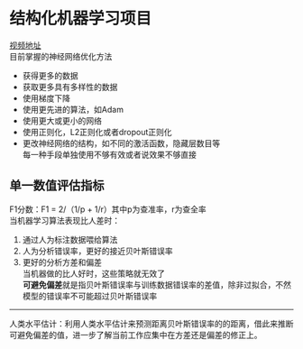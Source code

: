 # 结构化机器学习项目  
[视频地址](https://www.bilibili.com/video/BV1f4411C7Nx)   
目前掌握的神经网络优化方法  
+ 获得更多的数据
+ 获取更多具有多样性的数据
+ 使用梯度下降
+ 使用更先进的算法，如Adam
+ 使用更大或更小的网络
+ 使用正则化，L2正则化或者dropout正则化
+ 更改神经网络的结构，如不同的激活函数，隐藏层数目等   
每一种手段单独使用不够有效或者说效果不够直接  
## 单一数值评估指标
F1分数：F1 = 2/（1/p + 1/r）其中p为查准率，r为查全率  
当机器学习算法表现比人差时：
1. 通过人为标注数据喂给算法
2. 人为分析错误率，更好的接近贝叶斯错误率
3. 更好的分析方差和偏差  
当机器做的比人好时，这些策略就无效了   
**可避免偏差**就是指贝叶斯错误率与训练数据错误率的差值，除非过拟合，不然模型的错误率不可能超过贝叶斯错误率   
---
人类水平估计：利用人类水平估计来预测距离贝叶斯错误率的的距离，借此来推断可避免偏差的值，进一步了解当前工作应集中在方差还是偏差的修正上。



